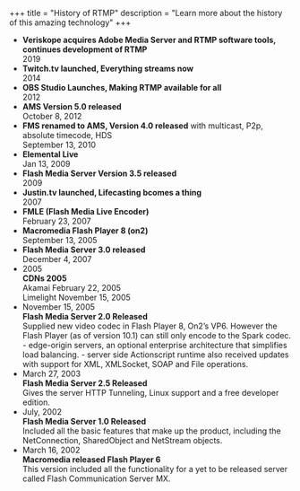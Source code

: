 +++
title = "History of RTMP"
description = "Learn more about the history of this amazing technology"
+++

<ul class="timeline">
                <li>
					<strong>Veriskope acquires Adobe Media Server and RTMP software tools, continues development of RTMP</strong>
					<div class="float-right">2019</div>					
				</li>
                <li>
					<strong>Twitch.tv launched, Everything streams now</strong>
					<div class="float-right">2014</div>					
				</li>
                 <li>
					<strong>OBS Studio Launches, Making RTMP available for all</strong>
					<div class="float-right">2012</div>					
				</li>
                <li>
					<strong>AMS Version 5.0 released</strong>
					<div class="float-right">October 8, 2012</div>					
				</li>
                <li>
					<strong>FMS renamed to AMS, Version 4.0 released</strong>
                    <span class="description"> with multicast, P2p, absolute timecode, HDS</span>	
					<div class="float-right">September 13, 2010</div>					
				</li>
                <li>
					<strong>Elemental Live</strong>
					<div class="float-right">Jan 13, 2009</div>					
				</li>
                <li>
					<strong>Flash Media Server Version 3.5 released</strong>
					<div class="float-right">2009</div>					
				</li>
                <li>
					<strong>Justin.tv launched, Lifecasting bcomes a thing</strong>
					<div class="float-right">2007</div>					
				</li>
				<li>
					<strong>FMLE (Flash Media Live Encoder)</strong>
					<div class="float-right">February 23, 2007</div>					
				</li>
                <li>
					<strong>Macromedia Flash Player 8 (on2)</strong>
					<div class="float-right">September 13, 2005</div>					
				</li>
                <li>
					<strong>Flash Media Server 3.0 released</strong>
					<div class="float-right">December 4, 2007</div>					
				</li>
                <li>
					<div class="float-right">2005</div>
                   <strong>CDNs 2005</strong><br/>
                   <span class="description"> Akamai February 22, 2005<br/>
                    Limelight November 15, 2005</div>								
				</li>
                <li>
					<div class="float-right">November 15, 2005</div>
                   <strong>Flash Media Server 2.0 Released</strong><br/>
                   <span class="description"> Supplied new video codec in Flash Player 8, On2’s VP6. However the Flash Player (as of version 10.1) can still only encode to the Spark codec.
- edge-origin servers, an optional enterprise architecture that simplifies load balancing. 
- server side Actionscript runtime also received updates with support for XML, XMLSocket, SOAP and File operations.
</div>								
				</li>
                <li>
					<div class="float-right">March 27, 2003</div>
                   <strong>Flash Media Server 2.5 Released</strong><br/>
                   <span class="description"> Gives the server HTTP Tunneling, Linux support and a free developer edition.

</div>								
				</li>
                <li>
					<div class="float-right">July, 2002</div>
                   <strong>Flash Media Server 1.0 Released</strong><br/>
                   <span class="description">Included all the basic features that make up the product, including the NetConnection, SharedObject and NetStream objects.
</div>								
				</li>
                <li>
					<div class="float-right">March 16, 2002</div>
                   <strong>Macromedia released Flash Player 6</strong><br/>
                   <span class="description">This version included all the functionality for a yet to be released server called Flash Communication Server MX.
</div>								
				</li>
			</ul>